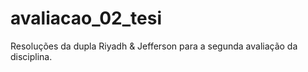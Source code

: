# avaliacao_02_tesi
Resoluções da dupla Riyadh &amp; Jefferson para a segunda avaliação da disciplina.
